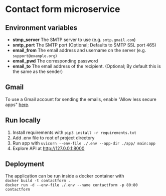 # Contact form microservice

## Environment variables
* **stmp_server** The SMTP server to use (e.g. `smtp.gmail.com`)
* **smtp_port** The SMTP port (Optional; Defaults to SMTP SSL port 465)
* **email_from** The email address and username on the server (e.g. `support@example.org`)
* **email_pwd** The corresponding password
* **email_to** The email address of the recipient. (Optional; By default this is the same as the sender)

## Gmail
To use a Gmail account for sending the emails, enable "Allow less secure apps" [here](https://myaccount.google.com/u/1/lesssecureapps).

## Run locally
1. Install requirements with `pip3 install -r requirements.txt`
2. Add .env file to root of project directory
3. Run app with `uvicorn --env-file ./.env --app-dir ./app/ main:app`
4. Explore API at http://127.0.0.1:8000

## Deployment
The application can be run inside a docker container with  
`docker build -t contactform .`  
`docker run -d --env-file ./.env --name contactform -p 80:80 contactform`

